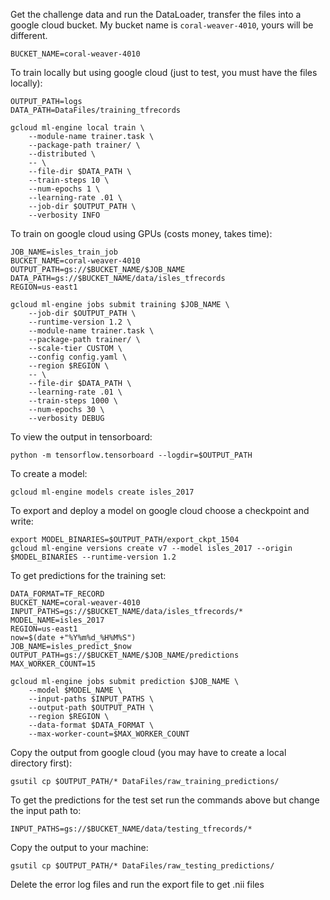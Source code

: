 Get the challenge data and run the DataLoader, transfer the files into a google cloud bucket.
My bucket name is ``coral-weaver-4010``, yours will be different.
````
BUCKET_NAME=coral-weaver-4010
````
To train locally but using google cloud (just to test, you must have the files locally):
```
OUTPUT_PATH=logs
DATA_PATH=DataFiles/training_tfrecords

gcloud ml-engine local train \
    --module-name trainer.task \
    --package-path trainer/ \
    --distributed \
    -- \
    --file-dir $DATA_PATH \
    --train-steps 10 \
    --num-epochs 1 \
    --learning-rate .01 \
    --job-dir $OUTPUT_PATH \
    --verbosity INFO
````

To train on google cloud using GPUs (costs money, takes time):
````
JOB_NAME=isles_train_job
BUCKET_NAME=coral-weaver-4010
OUTPUT_PATH=gs://$BUCKET_NAME/$JOB_NAME
DATA_PATH=gs://$BUCKET_NAME/data/isles_tfrecords
REGION=us-east1

gcloud ml-engine jobs submit training $JOB_NAME \
    --job-dir $OUTPUT_PATH \
    --runtime-version 1.2 \
    --module-name trainer.task \
    --package-path trainer/ \
    --scale-tier CUSTOM \
    --config config.yaml \
    --region $REGION \
    -- \
    --file-dir $DATA_PATH \
    --learning-rate .01 \
    --train-steps 1000 \
    --num-epochs 30 \
    --verbosity DEBUG
````

To view the output in tensorboard:
````
python -m tensorflow.tensorboard --logdir=$OUTPUT_PATH
````
To create a model:
````
gcloud ml-engine models create isles_2017
````
To export and deploy a model on google cloud choose a checkpoint and write:
````
export MODEL_BINARIES=$OUTPUT_PATH/export_ckpt_1504
gcloud ml-engine versions create v7 --model isles_2017 --origin $MODEL_BINARIES --runtime-version 1.2
````

To get predictions for the training set:
````
DATA_FORMAT=TF_RECORD
BUCKET_NAME=coral-weaver-4010
INPUT_PATHS=gs://$BUCKET_NAME/data/isles_tfrecords/*
MODEL_NAME=isles_2017
REGION=us-east1
now=$(date +"%Y%m%d_%H%M%S")
JOB_NAME=isles_predict_$now
OUTPUT_PATH=gs://$BUCKET_NAME/$JOB_NAME/predictions
MAX_WORKER_COUNT=15

gcloud ml-engine jobs submit prediction $JOB_NAME \
    --model $MODEL_NAME \
    --input-paths $INPUT_PATHS \
    --output-path $OUTPUT_PATH \
    --region $REGION \
    --data-format $DATA_FORMAT \
    --max-worker-count=$MAX_WORKER_COUNT
````
Copy the output from google cloud (you may have to create a local directory first):
````
gsutil cp $OUTPUT_PATH/* DataFiles/raw_training_predictions/
````

To get the predictions for the test set run the commands above but change the input path to:
````
INPUT_PATHS=gs://$BUCKET_NAME/data/testing_tfrecords/*
````

Copy the output to your machine:
````
gsutil cp $OUTPUT_PATH/* DataFiles/raw_testing_predictions/
````
Delete the error log files and run the export file to get .nii files

